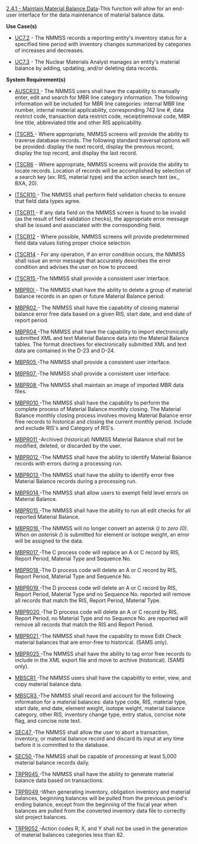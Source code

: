<a href="https://dev.azure.com/Link-Technologies/NMMSS%20Requirements/_workitems/edit/241/" target="_blank">2.4.1 - Maintain Material Balance Data</a>-This function will allow for an end-user interface for the data maintenance of material balance data.



**Use Case(s)**

-  <a href="https://dev.azure.com/Link-Technologies/NMMSS%20Requirements/_workitems/edit/742/" target="_blank">UC7.2</a> - The NMMSS records a reporting entity's inventory status for a specified time period with inventory changes summarized by categories of increases and decreases.

-  <a href="https://dev.azure.com/Link-Technologies/NMMSS%20Requirements/_workitems/edit/743/" target="_blank">UC7.3</a> - The Nuclear Materials Analyst manages an entity's material balance by adding, updating, and/or deleting data records.

**System Requirement(s)**


-  <a href="https://dev.azure.com/Link-Technologies/NMMSS%20Requirements/_workitems/edit/411/" target="_blank">AUSCR33 </a> - The NMMSS users shall have the capability to manually enter, edit and search for MBR line category information. The following information will be included for MBR line categories: internal MBR line number, internal material applicability, corresponding 742 line #, data restrict code, transaction data restrict code, receipt/removal code, MBR line title, abbreviated title and other RIS applicability.


-  <a href="https://dev.azure.com/Link-Technologies/NMMSS%20Requirements/_workitems/edit/453/" target="_blank">ITSCR5 </a> -  Where appropriate, NMMSS screens will provide the ability to traverse database records. The following standard traversal options will be provided: display the next record, display the previous record, display the top record, and display the last record.

-  <a href="https://dev.azure.com/Link-Technologies/NMMSS%20Requirements/_workitems/edit/695/" target="_blank">ITSCR6</a> - Where appropriate, NMMSS screens will provide the ability to locate records. Location of records will be accomplished by selection of a search key (ex: RIS, material type) and the action search text (ex., BXA, 20).

-  <a href="https://dev.azure.com/Link-Technologies/NMMSS%20Requirements/_workitems/edit/696/" target="_blank">ITSCR10 </a> - The NMMSS shall perform field validation checks to ensure that field data types agree.

-  <a href="https://dev.azure.com/Link-Technologies/NMMSS%20Requirements/_workitems/edit/697/" target="_blank">ITSCR11 </a> - If any data field on the NMMSS screen is found to be invalid (as the result of field validation checks), the appropriate error message shall be issued and associated with the corresponding field.

-  <a href="https://dev.azure.com/Link-Technologies/NMMSS%20Requirements/_workitems/edit/698/" target="_blank">ITSCR12</a> - Where possible, NMMSS screens will provide predetermined field data values listing proper choice selection.

-  <a href="https://dev.azure.com/Link-Technologies/NMMSS%20Requirements/_workitems/edit/745/" target="_blank">ITSCR14</a> - For any operation, if an error condition occurs, the NMMSS shall issue an error message that accurately describes the error condition and advises the user on how to proceed.

-  <a href="https://dev.azure.com/Link-Technologies/NMMSS%20Requirements/_workitems/edit/640/" target="_blank">ITSCR15 </a> -The NMMSS shall provide a consistent user interface.

-  <a href="https://dev.azure.com/Link-Technologies/NMMSS%20Requirements/_workitems/edit/948/" target="_blank">MBPR0l </a> - The NMMSS shall have the ability to delete a group of material balance records in an open or future Material Balance period.

-  <a href="https://dev.azure.com/Link-Technologies/NMMSS%20Requirements/_workitems/edit/746/" target="_blank">MBPR02 </a> - The NMMSS shall have the capability of closing material balance error free data based on a given RIS, start date, and end date of report period.

-  <a href="https://dev.azure.com/Link-Technologies/NMMSS%20Requirements/_workitems/edit/747/" target="_blank">MBPR04 </a> -The NMMSS shall have the capability to import electronically submitted XML and text Material Balance data into the Material Balance tables. The format directives for electronically submitted XML and text data are contained in the D-23 and D-24.

-  <a href="https://dev.azure.com/Link-Technologies/NMMSS%20Requirements/_workitems/edit/748/" target="_blank">MBPR05 </a> -The NMMSS shall provide a consistent user interface.

-  <a href="https://dev.azure.com/Link-Technologies/NMMSS%20Requirements/_workitems/edit/749/" target="_blank">MBPR07 </a> -The NMMSS shall provide a consistent user interface.

-  <a href="https://dev.azure.com/Link-Technologies/NMMSS%20Requirements/_workitems/edit/750/" target="_blank">MBPR08 </a> -The NMMSS shall maintain an image of imported MBR data files.

-  <a href="https://dev.azure.com/Link-Technologies/NMMSS%20Requirements/_workitems/edit/751/" target="_blank">MBPR010 </a> -The NMMSS shall have the capability to perform the complete process of Material Balance monthly closing. The Material Balance monthly closing process involves moving Material Balance error free records to historical and closing the current monthly period. Include and exclude RIS's and Category of RIS's.

-  <a href="https://dev.azure.com/Link-Technologies/NMMSS%20Requirements/_workitems/edit/752/" target="_blank">MBPR011 </a> -Archived (historical) NMMSS Material Balance shall not be modified, deleted, or discarded by the user.

-  <a href="https://dev.azure.com/Link-Technologies/NMMSS%20Requirements/_workitems/edit/753/" target="_blank">MBPR012 </a> -The NMMSS shall have the ability to identify Material Balance records with errors during a processing run.

-  <a href="https://dev.azure.com/Link-Technologies/NMMSS%20Requirements/_workitems/edit/754/" target="_blank">MBPR013 </a> -The NMMSS shall have the ability to identify error free Material Balance records during a processing run.

-  <a href="https://dev.azure.com/Link-Technologies/NMMSS%20Requirements/_workitems/edit/755/" target="_blank">MBPR014 </a> -The NMMSS shall allow users to exempt field level errors on Material Balance.

-  <a href="https://dev.azure.com/Link-Technologies/NMMSS%20Requirements/_workitems/edit/756/" target="_blank">MBPR015 </a> -The NMMSS shall have the ability to run all edit checks for all reported Material Balance.




-  <a href="https://dev.azure.com/Link-Technologies/NMMSS%20Requirements/_workitems/edit/757/" target="_blank">MBPR016 </a> -The NMMSS will no longer convert an asterisk (*) to zero (0). When an asterisk (*) is submitted for element or isotope weight, an error will be assigned to the data.


-  <a href="https://dev.azure.com/Link-Technologies/NMMSS%20Requirements/_workitems/edit/758/" target="_blank">MBPR017 </a> -The C process code will replace an A or C record by RIS, Report Period, Material Type and Sequence No.

-  <a href="https://dev.azure.com/Link-Technologies/NMMSS%20Requirements/_workitems/edit/759/" target="_blank">MBPR018 </a> -The D process code will delete an A or C record by RIS, Report Period, Material Type and Sequence No.

-  <a href="https://dev.azure.com/Link-Technologies/NMMSS%20Requirements/_workitems/edit/760/" target="_blank">MBPR019 </a> -The D process code will delete an A or C record by RIS, Report Period, Material Type and no Sequence No. reported will remove all records that match the RIS, Report Period, Material Type.

-  <a href="https://dev.azure.com/Link-Technologies/NMMSS%20Requirements/_workitems/edit/761/" target="_blank">MBPR020 </a> -The D process code will delete an A or C record by RIS, Report Period, no Material Type and no Sequence No. are reported will remove all records that match the RIS and Report Period.

-  <a href="https://dev.azure.com/Link-Technologies/NMMSS%20Requirements/_workitems/edit/762/" target="_blank">MBPR021 </a> -The NMMSS shall have the capability to move Edit Check material balances that are error-free to historical. (SAMS only).

-  <a href="https://dev.azure.com/Link-Technologies/NMMSS%20Requirements/_workitems/edit/763/" target="_blank">MBPR025  </a> -The NMMSS shall have the ability to tag error free records to include in the XML export file and move to archive (historical). (SAMS only).


-  <a href="https://dev.azure.com/Link-Technologies/NMMSS%20Requirements/_workitems/edit/764/" target="_blank">MBSCR1 </a> -The NMMSS users shall have the capability to enter, view, and copy material balance data.

-  <a href="https://dev.azure.com/Link-Technologies/NMMSS%20Requirements/_workitems/edit/765/" target="_blank">MBSCR3  </a> -The NMMSS shall record and account for the following information for a material balances: data type code, RIS, material type, start date, end date, element weight, isotope weight, material balance category, other RIS, inventory change type, entry status, concise note flag, and concise note text.

 -  <a href="https://dev.azure.com/Link-Technologies/NMMSS%20Requirements/_workitems/edit/13/" target="_blank">SEC47 </a> -The NMMSS shall allow the user to abort a transaction, inventory, or material balance record and discard its input at any time before it is committed to the database.

 -  <a href="https://dev.azure.com/Link-Technologies/NMMSS%20Requirements/_workitems/edit/766/" target="_blank">SEC50 </a> -The NMMSS shall be capable of processing at least 5,000 material balance records daily.
 
 -  <a href="https://dev.azure.com/Link-Technologies/NMMSS%20Requirements/_workitems/edit/586/" target="_blank">TRPR045 </a> -The NMMSS shall have the ability to generate material balance data based on transactions.

 -  <a href="https://dev.azure.com/Link-Technologies/NMMSS%20Requirements/_workitems/edit/587/" target="_blank">TRPR049 </a> -When generating inventory, obligation inventory and material balances, beginning balances will be pulled from the previous period's ending balance, except from the beginning of the fiscal year when balances are pulled from the converted inventory data file to correctly slot project balances.


 -  <a href="https://dev.azure.com/Link-Technologies/NMMSS%20Requirements/_workitems/edit/588/" target="_blank">TRPR052 </a> -Action codes R, X, and Y shall not be used in the generation of material balances categories less than 82.


